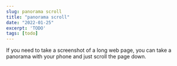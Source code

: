 ```yaml
---
slug: panorama scroll
title: "panorama scroll"
date: "2022-01-25"
excerpt: 'TODO'
tags: [todo]
---
```


If you need to take a screenshot of a long web page, you can take a panorama with your phone and just scroll the page down.
